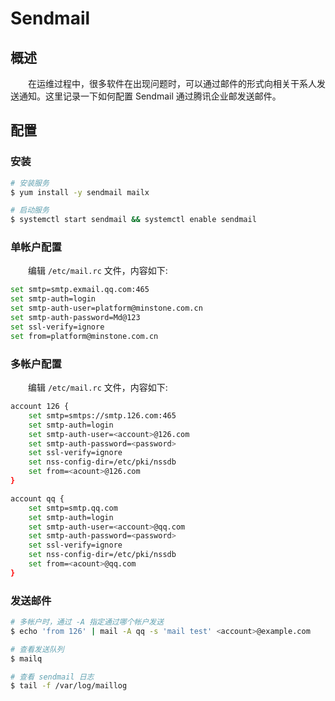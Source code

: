 # Sendmail
## 概述
&emsp;&emsp;在运维过程中，很多软件在出现问题时，可以通过邮件的形式向相关干系人发送通知。这里记录一下如何配置 Sendmail 通过腾讯企业邮发送邮件。

## 配置
### 安装

```bash
# 安装服务
$ yum install -y sendmail mailx

# 启动服务
$ systemctl start sendmail && systemctl enable sendmail
```

### 单帐户配置
&emsp;&emsp;编辑 `/etc/mail.rc` 文件，内容如下:

```bash
set smtp=smtp.exmail.qq.com:465
set smtp-auth=login
set smtp-auth-user=platform@minstone.com.cn
set smtp-auth-password=Md@123
set ssl-verify=ignore
set from=platform@minstone.com.cn
```

### 多帐户配置
&emsp;&emsp;编辑 `/etc/mail.rc` 文件，内容如下:

```bash
account 126 {
    set smtp=smtps://smtp.126.com:465
    set smtp-auth=login
    set smtp-auth-user=<account>@126.com
    set smtp-auth-password=<password>
    set ssl-verify=ignore
    set nss-config-dir=/etc/pki/nssdb
    set from=<acount>@126.com
}

account qq {
    set smtp=smtp.qq.com
    set smtp-auth=login
    set smtp-auth-user=<account>@qq.com
    set smtp-auth-password=<password>
    set ssl-verify=ignore
    set nss-config-dir=/etc/pki/nssdb
    set from=<acount>@qq.com
}
```

### 发送邮件

```bash
# 多帐户时，通过 -A 指定通过哪个帐户发送
$ echo 'from 126' | mail -A qq -s 'mail test' <account>@example.com

# 查看发送队列
$ mailq

# 查看 sendmail 日志
$ tail -f /var/log/maillog
```